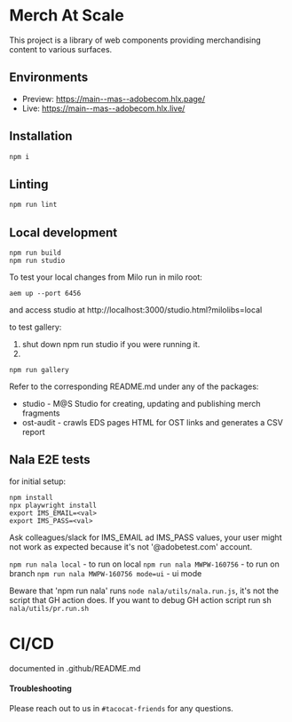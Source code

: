 # Merch At Scale
This project is a library of web components providing merchandising content to various surfaces.

## Environments
- Preview: https://main--mas--adobecom.hlx.page/
- Live: https://main--mas--adobecom.hlx.live/

## Installation

```sh
npm i
```

## Linting

```sh
npm run lint
```

## Local development
``` 
npm run build
npm run studio
```
To test your local changes from Milo run in milo root:
```
aem up --port 6456
```
and access studio at http://localhost:3000/studio.html?milolibs=local

to test gallery:
1. shut down npm run studio if you were running it.
2.
```
npm run gallery
```

Refer to the corresponding README.md under any of the packages:
* studio - M@S Studio for creating, updating and publishing merch fragments
* ost-audit - crawls EDS pages HTML for OST links and generates a CSV report

## Nala E2E tests
for initial setup:
```
npm install
npx playwright install
export IMS_EMAIL=<val>
export IMS_PASS=<val>
```
Ask colleagues/slack for IMS_EMAIL ad IMS_PASS values, your user might not work as expected because it's not '@adobetest.com' account.

`npm run nala local` - to run on local
`npm run nala MWPW-160756` - to run on branch
`npm run nala MWPW-160756 mode=ui` - ui mode

Beware that 'npm run nala' runs `node nala/utils/nala.run.js`, it's not the script that GH action does. 
If you want to debug GH action script run sh `nala/utils/pr.run.sh`
# CI/CD
documented in .github/README.md

#### Troubleshooting
Please reach out to us in `#tacocat-friends` for any questions.